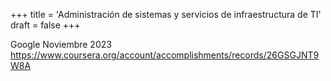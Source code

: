 +++
title = 'Administración de sistemas y servicios de infraestructura de TI'
draft = false
+++

Google 
Noviembre 2023 
https://www.coursera.org/account/accomplishments/records/26GSGJNT9W8A